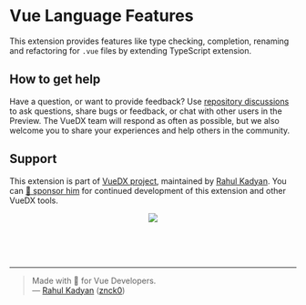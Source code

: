 # Vue Language Features

This extension provides features like type checking, completion, renaming and refactoring for `.vue` files by extending TypeScript extension.

## How to get help

Have a question, or want to provide feedback? Use [repository discussions](https://github.com/vuedx/languagetools/discussions) to ask questions, share bugs or feedback, or chat with other users in the Preview. The VueDX team will respond as often as possible, but we also welcome you to share your experiences and help others in the community.

## Support

This extension is part of [VueDX project](https://github.com/znck/vue-developer-experience), maintained by [Rahul Kadyan](https://github.com/znck). You can [💖 sponsor him](https://github.com/sponsors/znck) for continued development of this extension and other VueDX tools.

<p align="center">
  <a href="https://cdn.jsdelivr.net/gh/znck/sponsors@main/sponsors.svg">
    <img src='https://cdn.jsdelivr.net/gh/znck/sponsors@main/sponsors.png'/>
  </a>
</p>

<br>
<br>
<br>

---

> Made with 💚 for Vue Developers.  
> — [Rahul Kadyan](https://znck.me) ([znck0](https://twitter.com/znck0))
